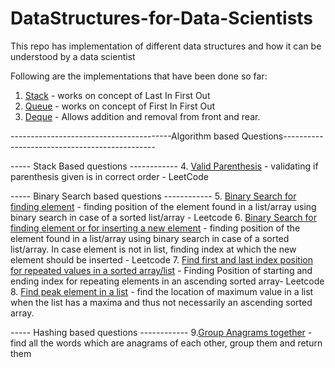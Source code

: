 # DataStructures-for-Data-Scientists
This repo has implementation of different data structures and how it can be understood by a data scientist

Following are the implementations that have been done so far:
1.  [Stack](https://github.com/vedpd/DataStructures-for-Data-Scientists/blob/main/Stacks_Implementation.ipynb) - works on concept of Last In First Out
2.  [Queue](https://github.com/vedpd/DataStructures-for-Data-Scientists/blob/main/Queue_Implementation.ipynb) - works on concept of First In First Out
3.  [Deque](https://github.com/vedpd/DataStructures-for-Data-Scientists/blob/main/Deque_Implementation.ipynb) - Allows addition and removal from front and rear.

----------------------------------------Algorithm based Questions----------------------------------------------

----- Stack Based questions ------------
4.  [Valid Parenthesis](https://github.com/vedpd/DataStructures-for-Data-Scientists/blob/main/Valid_Parenthesis.ipynb) - validating if parenthesis given is in correct order - LeetCode

----- Binary Search based questions ------------
5. [Binary Search for finding element](https://github.com/vedpd/DataStructures-for-Data-Scientists/blob/main/Binary_Search.ipynb) - finding position of the element found in a list/array using binary search in case of a sorted list/array - Leetcode
6. [Binary Search for finding element or for inserting a new element](https://github.com/vedpd/DataStructures-for-Data-Scientists/blob/main/BinarySearchInsert_LeetCode.ipynb) - finding position of the element found in a list/array using binary search in case of a sorted list/array. In case element is not in list, finding index at which the new element should be inserted - Leetcode
7. [Find first and last index position for repeated values in a sorted array/list](https://github.com/vedpd/DataStructures-for-Data-Scientists/blob/main/FindFirst_Last_SortedArray.ipynb) - Finding Position of starting and ending index for repeating elements in an ascending sorted array- Leetcode
8. [Find peak element in a list](https://github.com/vedpd/DataStructures-for-Data-Scientists/blob/main/Find_Peak_Element.ipynb) - find the location of maximum value in a list when the list has a maxima and thus not necessarily an ascending sorted array.

----- Hashing based questions ------------
9.[Group Anagrams together](https://github.com/vedpd/DataStructures-for-Data-Scientists/blob/main/Group_Anagrams.ipynb) - find all the words which are anagrams of each other, group them and return them
